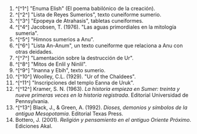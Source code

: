 1. ^[^1^] "Enuma Elish" (El poema babilónico de la creación).
2. ^[^2^] "Lista de Reyes Sumerios", texto cuneiforme sumerio.
3. ^[^3^] "Epopeya de Atrahasis", tabletas cuneiformes.
4. ^[^4^] Jacobsen, T. (1976). "Las aguas primordiales en la mitología sumeria".
5. ^[^5^] "Himnos sumerios a Anu".
6. ^[^6^] "Lista An-Anum", un texto cuneiforme que relaciona a Anu con otras deidades.
7. ^[^7^] "Lamentación sobre la destrucción de Ur".
8. ^[^8^] "Mitos de Enlil y Ninlil".
9. ^[^9^] "Inanna y Ebih", texto sumerio.
10. ^[^10^] Woolley, C.L. (1929). "Ur of the Chaldees".
11. ^[^11^] "Inscripciones del templo Eanna de Uruk".
12. ^[^12^] Kramer, S. N. (1963). *La historia empieza en Sumer: treinta y nueve primeras veces en la historia registrada*. Editorial Universidad de Pennsylvania.
13. ^[^13^] Black, J., & Green, A. (1992). *Dioses, demonios y símbolos de la antigua Mesopotamia*. Editorial Texas Press.
14. Bottero, J. (2001). *Religión y pensamiento en el antiguo Oriente Próximo*. Ediciones Akal.
